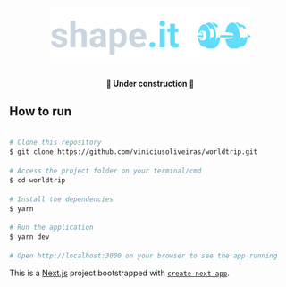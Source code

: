 <h1 align="center">
  <img alt="shape.it" title="shape.it" src=".github/logo.png" />
</h1>

<h4 align='center'>🚧 Under construction 🚧</h4>

## How to run

```bash

# Clone this repository
$ git clone https://github.com/viniciusoliveiras/worldtrip.git

# Access the project folder on your terminal/cmd
$ cd worldtrip

# Install the dependencies
$ yarn

# Run the application
$ yarn dev

# Open http://localhost:3000 on your browser to see the app running

```
This is a [Next.js](https://nextjs.org/) project bootstrapped with [`create-next-app`](https://github.com/vercel/next.js/tree/canary/packages/create-next-app).